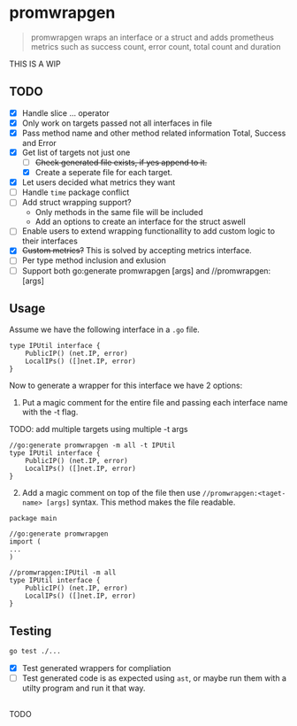 # promwrapgen

> promwrapgen wraps an interface or a struct and adds prometheus metrics such as success count, error count, total count and duration


THIS IS A WIP

## TODO

- [x] Handle slice ... operator
- [x] Only work on targets passed not all interfaces in file
- [x] Pass method name and other method related information Total, Success and Error
- [x] Get list of targets not just one
    - [ ] ~~Check generated file exists, if yes append to it.~~
    - [x] Create a seperate file for each target.
- [x] Let users decided what metrics they want
- [ ] Handle `time` package conflict
- [ ] Add struct wrapping support?
    - Only methods in the same file will be included
    - Add an options to create an interface for the struct aswell
- [ ] Enable users to extend wrapping functionallity to add custom logic to their interfaces
- [x] ~~Custom metrics?~~ This is solved by accepting metrics interface.
- [ ] Per type method inclusion and exlusion
- [ ] Support both go:generate promwrapgen [args] and //promwrapgen:<target-name> [args]

## Usage

Assume we have the following interface in a `.go` file.

```golang
type IPUtil interface {
	PublicIP() (net.IP, error)
	LocalIPs() ([]net.IP, error)
}
```

Now to generate a wrapper for this interface we have 2 options:

1. Put a magic comment for the entire file and passing each interface name with the -t flag.

TODO: add multiple targets using multiple -t args

```golang
//go:generate promwrapgen -m all -t IPUtil
type IPUtil interface {
	PublicIP() (net.IP, error)
	LocalIPs() ([]net.IP, error)
}
```

2. Add a magic comment on top of the file then use `//promwrapgen:<taget-name> [args]` syntax. This method makes the file readable.

```golang
package main

//go:generate promwrapgen
import (
...
)

//promwrapgen:IPUtil -m all
type IPUtil interface {
	PublicIP() (net.IP, error)
	LocalIPs() ([]net.IP, error)
}

```

## Testing

```bash
go test ./...
```

- [x] Test generated wrappers for compliation
- [ ] Test generated code is as expected using `ast`, or maybe run them with a utilty program and run it that way.

## 

TODO
